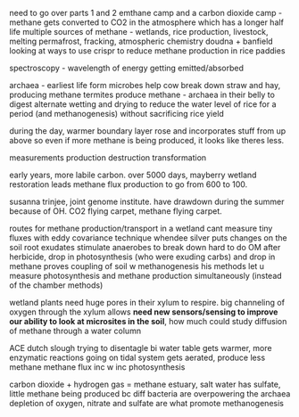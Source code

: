 need to go over parts 1 and 2
emthane camp and a carbon dioxide camp - methane gets converted to CO2 in the atmosphere which has a longer half life
multiple sources of methane - wetlands, rice production, livestock, melting permafrost, fracking, atmospheric chemistry
doudna + banfield looking at ways to use crispr to reduce methane production in rice paddies

spectroscopy - wavelength of energy getting emitted/absorbed


archaea - earliest life form
microbes help cow break down straw and hay, producing methane
termites produce methane - archaea in their belly to digest 
alternate wetting and drying to reduce the water level of rice for a period (and methanogenesis) without sacrificing rice yield

during the day, warmer boundary layer rose and incorporates stuff from up above so even if more methane is being produced, it looks like theres less. 

measurements 
production
destruction 
transformation

early years, more labile carbon. over 5000 days, mayberry wetland restoration leads methane flux production to go from 600 to 100. 

susanna trinjee, joint genome institute. 
have drawdown during the summer because of OH. 
CO2 flying carpet, methane flying carpet. 

routes for methane production/transport in a wetland
	cant measure tiny fluxes with eddy covariance technique
	whendee silver puts changes on the soil 
root exudates stimulate anaerobes to break down hard to do OM
after herbicide, drop in photosynthesis (who were exuding carbs) and drop in methane
	proves coupling of soil w methanogenesis
his methods let u measure photosynthesis and methane production simultaneously (instead of the chamber methods)


wetland plants need huge pores in their xylum to respire. big channeling of oxygen through the xylum allows 
	**need new sensors/sensing to improve our ability to look at microsites in the soil**, how much 
		could study diffusion of methane through a water column


ACE dutch slough
	trying to disentagle bi
	water table gets warmer, more enzymatic reactions going on 
	tidal system gets aerated, produce less methane
	methane flux inc w inc photosynthesis

carbon dioxide + hydrogen gas = methane
estuary, salt water has sulfate, little methane being produced bc diff bacteria are overpowering the archaea
	depletion of oxygen, nitrate and sulfate are what promote methanogenesis
